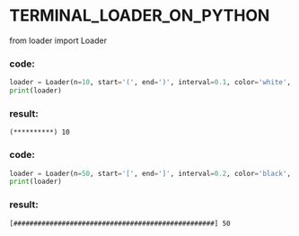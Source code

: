 # TERMINAL_LOADER_ON_PYTHON

from loader import Loader

### code:
```python
loader = Loader(n=10, start='(', end=')', interval=0.1, color='white', symbol='*')
print(loader)
```

### result:
	(**********) 10

### code:
```python
loader = Loader(n=50, start='[', end=']', interval=0.2, color='black', symbol='#')
print(loader)
```

### result:
	[##################################################] 50